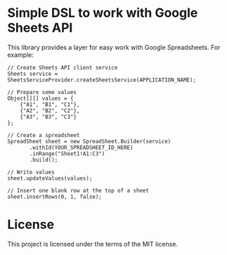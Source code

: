 # Simple DSL to work with Google Sheets API
 This library provides a layer for easy work with Google Spreadsheets. For example:
 
```
// Create Sheets API client service
Sheets service = SheetsServiceProvider.createSheetsService(APPLICATION_NAME);

// Prepare some values 
Object[][] values = {
    {"A1", "B1", "C1"},
    {"A2", "B2", "C2"},
    {"A3", "B3", "C3"}
};

// Create a spreadsheet 
SpreadSheet sheet = new SpreadSheet.Builder(service)
       .withId(YOUR_SPREADSHEET_ID_HERE)
       .inRange("Sheet1!A1:C3")
       .build();

// Write values
sheet.updateValues(values);

// Insert one blank row at the top of a sheet       
sheet.insertRows(0, 1, false);        
```
# License
This project is licensed under the terms of the MIT license.